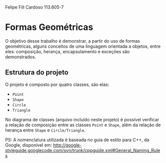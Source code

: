 Felipe Fill Cardoso 113.605-7

# Formas Geométricas 
O objetivo desse trabalho é demonstrar, a partir do uso de formas geométricas, alguns conceitos de uma linguagem orientada a objetos, entre eles: composição, herança, encapsulamento e exceções são demonstrados.

## Estrutura do projeto
O projeto é composto por quatro classes, são elas:
- `Point`
- `Shape`
- `Circle`
- `Triangle`

No diagrama de classes (arquivo incluído neste projeto) é possível verificar a relação de composição entre as classes `Point` e `Shape`, além da relação de herança entre `Shape` e `Circle/Triangle`.

PS: A nomenclatura utilizada é baseada no guia de estilo para C++, da Google, disponível em: http://google-styleguide.googlecode.com/svn/trunk/cppguide.xml#General_Naming_Rules


